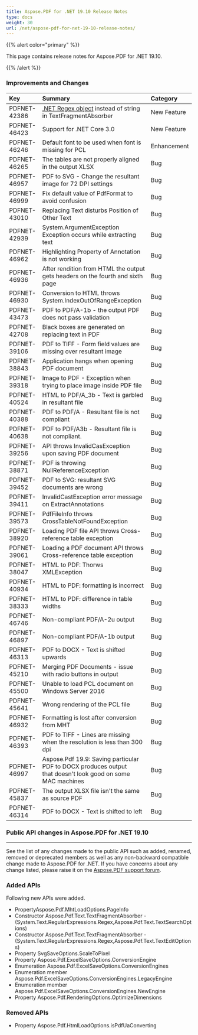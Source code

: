```yaml
---
title: Aspose.PDF for .NET 19.10 Release Notes
type: docs
weight: 30
url: /net/aspose-pdf-for-net-19-10-release-notes/
---
```


{{% alert color="primary" %}} 

This page contains release notes for Aspose.PDF for .NET 19.10.

{{% /alert %}} 
### **Improvements and Changes**

|**Key**|**Summary**|**Category**|
| :- | :- | :- |
|PDFNET-42386|[.NET Regex object](/pdf/net/search-and-get-text-from-pages-of-a-pdf-document/#searchandgettextfrompagesofapdfdocument-searchingtextwith-netregex) instead of string in TextFragmentAbsorber|New Feature|
|PDFNET-46423|Support for .NET Core 3.0|New Feature|
|PDFNET-46246|Default font to be used when font is missing for PCL|Enhancement|
|PDFNET-46265|The tables are not properly aligned in the output XLSX|Bug|
|PDFNET-46957|PDF to SVG - Change the resultant image for 72 DPI settings|Bug|
|PDFNET-46999|Fix default value of PdfFormat to avoid confusion|Bug|
|PDFNET-43010|Replacing Text disturbs Position of Other Text|Bug|
|PDFNET-42939|System.ArgumentException Exception occurs while extracting text|Bug|
|PDFNET-46962|Highlighting Property of Annotation is not working|Bug|
|PDFNET-46936|After rendition from HTML the output gets headers on the fourth and sixth page|Bug|
|PDFNET-46930|Conversion to HTML throws System.IndexOutOfRangeException|Bug|
|PDFNET-43473|PDF to PDF/A-1b - the output PDF does not pass validation|Bug|
|PDFNET-42708|Black boxes are generated on replacing text in PDF|Bug|
|PDFNET-39106|PDF to TIFF - Form field values are missing over resultant image|Bug|
|PDFNET-38843|Application hangs when opening PDF document|Bug|
|PDFNET-39318|Image to PDF - Exception when trying to place image inside PDF file|Bug|
|PDFNET-40524|HTML to PDF/A_3b - Text is garbled in resultant file|Bug|
|PDFNET-40388|PDF to PDF/A - Resultant file is not compliant|Bug|
|PDFNET-40638|PDF to PDF/A3b - Resultant file is not compliant.|Bug|
|PDFNET-39256|API throws InvalidCasException upon saving PDF document|Bug|
|PDFNET-38871|PDF is throwing NullReferenceException|Bug|
|PDFNET-39452|PDF to SVG: resultant SVG documents are wrong|Bug|
|PDFNET-39411|InvalidCastException error message on ExtractAnnotations|Bug|
|PDFNET-39573|PdfFileInfo throws CrossTableNotFoundException|Bug|
|PDFNET-38920|Loading PDF file API throws Cross-reference table exception|Bug|
|PDFNET-39061 |Loading a PDF document API throws Cross-reference table exception|Bug|
|PDFNET-38047 |HTML to PDF: Thorws XMLException|Bug|
|PDFNET-40934|HTML to PDF: formatting is incorrect|Bug|
|PDFNET-38333|HTML to PDF: difference in table widths|Bug|
|PDFNET-46746|Non-compliant PDF/A-2u output|Bug|
|PDFNET-46897|Non-compliant PDF/A-1b output|Bug|
|PDFNET-46313|PDF to DOCX - Text is shifted upwards|Bug|
|PDFNET-45210 |Merging PDF Documents - issue with radio buttons in output|Bug|
|PDFNET-45500 |Unable to load PCL document on Windows Server 2016|Bug|
|PDFNET-45641 |Wrong rendering of the PCL file|Bug|
|PDFNET-46932 |Formatting is lost after conversion from MHT|Bug|
|PDFNET-46393|PDF to TIFF - Lines are missing when the resolution is less than 300 dpi|Bug|
|PDFNET-46997|Aspose.Pdf 19.9: Saving particular PDF to DOCX produces output <br/> that doesn't look good on some MAC machines|Bug|
|PDFNET-45837|The output XLSX file isn't the same as source PDF|Bug|
|PDFNET-46314|PDF to DOCX - Text is shifted to left|Bug|
### **Public API changes in Aspose.PDF for .NET 19.10**
-----
See the list of any changes made to the public API such as added, renamed, removed or deprecated members as well as any non-backward compatible change made to Aspose.PDF for .NET. If you have concerns about any change listed, please raise it on the [Aspose.PDF support forum](https://forum.aspose.com/c/pdf).
### **Added APIs**
Following new APIs were added.

 - PropertyAspose.Pdf.MhtLoadOptions.PageInfo 
 - Constructor Aspose.Pdf.Text.TextFragmentAbsorber                                -(System.Text.RegularExpressions.Regex,Aspose.Pdf.Text.TextSearchOptions)
 - Constructor Aspose.Pdf.Text.TextFragmentAbsorber
-(System.Text.RegularExpressions.Regex,Aspose.Pdf.Text.TextEditOptions) 
 - Property SvgSaveOptions.ScaleToPixel
 - Property Aspose.Pdf.ExcelSaveOptions.ConversionEngine              
 - Enumeration Aspose.Pdf.ExcelSaveOptions.ConversionEngines
 - Enumeration member Aspose.Pdf.ExcelSaveOptions.ConversionEngines.LegacyEngine
 - Enumeration member Aspose.Pdf.ExcelSaveOptions.ConversionEngines.NewEngine
 - Property Aspose.Pdf.RenderingOptions.OptimizeDimensions
### **Removed APIs**
 - Property Aspose.Pdf.HtmlLoadOptions.isPdfUaConverting
